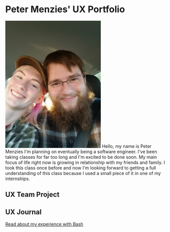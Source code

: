 # Peter Menzies' UX Portfolio
<img src="/assets/peter2.jpg" alt="Photo of Peter the author of this page" height="400" />
Hello, my name is Peter Menzies I'm planning on eventually being a software engineer. I've been taking classes for far too long and I'm excited to be done soon. My main focus of life right now is growing in relationship with my friends and family. I took this class once before and now I'm looking forward to getting a full understanding of this class because I used a small piece of it in one of my internships.

## UX Team Project


## UX Journal

[Read about my experience with Bash](j01/)

